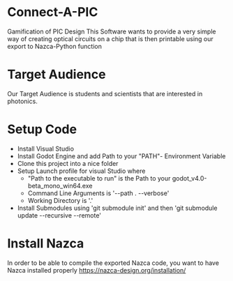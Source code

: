 # Connect-A-PIC
Gamification of PIC Design
This Software wants to provide a very simple way of creating optical circuits on a chip that is then printable using our export to Nazca-Python function

# Target Audience
Our Target Audience is students and scientists that are interested in photonics.

# Setup Code
* Install Visual Studio 
* Install Godot Engine and add Path to your "PATH"- Environment Variable
* Clone this project into a nice folder
* Setup Launch profile for visual Studio where 
	* "Path to the executable to run" is the Path to your godot_v4.0-beta_mono_win64.exe 
	* Command Line Arguments is '--path . --verbose'
	* Working Directory is '.'
* Install Submodules using 'git submodule init' and then 'git submodule update --recursive --remote'

# Install Nazca 
In order to be able to compile the exported Nazca code, you want to have Nazca installed properly
https://nazca-design.org/installation/
